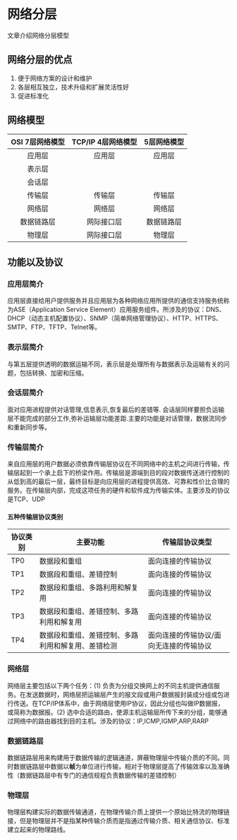 # 网络分层

文章介绍网络分层模型

## 网络分层的优点

1. 便于网络方案的设计和维护
2. 各层相互独立，技术升级和扩展灵活性好
3. 促进标准化

## 网络模型
| OSI 7层网络模型 | TCP/IP 4层网络模型 | 5层网络模型 |
| :-------------: | :----------------: | :---------: |
|     应用层      |       应用层       |   应用层    |
|     表示层      |                    |             |
|     会话层      |                    |             |
|     传输层      |       传输层       |   传输层    |
|     网络层      |       网络层       |   网络层    |
|   数据链路层    |     网际接口层     | 数据链路层  |
|     物理层      |     网际接口层     |   物理层    |




## 功能以及协议
### 应用层简介
应用层直接给用户提供服务并且应用层为各种网络应用所提供的通信支持服务统称为ASE（Application Service Element）应用服务组件。所涉及的协议：DNS、DHCP（动态主机配置协议）、SNMP（简单网络管理协议）、HTTP、HTTPS、SMTP、FTP、TFTP、Telnet等。

### 表示层简介

与第五层提供透明的数据运输不同，表示层是处理所有与数据表示及运输有关的问题，包括转换、加密和压缩。

### 会话层简介

面对应用进程提供对话管理,信息表示,恢复最后的差错等. 会话层同样要担负运输层不能完成的部分工作,弥补运输层功能差距.主要的功能是对话管理，数据流同步和重新同步等。

### 传输层简介

来自应用层的用户数据必须依靠传输层协议在不同网络中的主机之间进行传输，传输层起到一个承上启下的桥梁作用。传输层是源端到目的段对数据传送进行控制的从低到高的最后一层，最终目标是向应用层的进程提供高效、可靠和性价比合理的服务。在传输层内部，完成这项任务的硬件和软件成为传输实体。主要涉及的协议是TCP、UDP

#### 五种传输层协议类别

| 协议类别 | 主要功能                                           | 传输层协议类型                          |
| -------- | -------------------------------------------------- | --------------------------------------- |
| TP0      | 数据段和重组                                       | 面向连接的传输协议                      |
| TP1      | 数据段和重组、差错控制                             | 面向连接的传输协议                      |
| TP2      | 数据段和重组、多路利用和解复用                     | 面向连接的传输协议                      |
| TP3      | 数据段和重组、差错控制、多路利用和解复用           | 面向连接的传输协议                      |
| TP4      | 数据段和重组、差错控制、多路利用和解复用、差错检测 | 面向连接的传输协议/面向无连接的传输协议 |

### 网络层

网络层主要包括以下两个任务：(1) 负责为分组交换网上的不同主机提供通信服务。在发送数据时，网络层把运输层产生的报文段或用户数据报封装成分组或包进行传送。在TCP/IP体系中，由于网络层使用IP协议，因此分组也叫做IP数据报，或简称为数据报。(2) 选中合适的路由，使源主机运输层所传下来的分组，能够通过网络中的路由器找到目的主机。涉及的协议：IP,ICMP,IGMP,ARP,RARP

### 数据链路层

数据链路层用来构建用于数据传输的逻辑通道，屏蔽物理层中传输介质的不同。同时数据链路层中数据以**帧**为单位进行传输，相对于物理层提高了传输效率以及准确性（数据链路层中有专门的通信规程负责数据传输的差错控制）

### 物理层

物理层构建实际的数据传输通道，在物理传输介质上提供一个原始比特流的物理链接，但是物理层并不是指某种传输介质而是指通过传输介质、相关通信协议、标准建立起来的物理路线。

